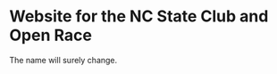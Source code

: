 Website for the NC State Club and Open Race
===========================================

The name will surely change.

